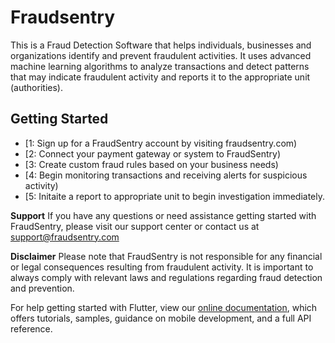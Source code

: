 # Fraudsentry

This is a Fraud Detection Software that helps individuals, businesses and organizations identify and prevent fraudulent activities. It uses advanced machine learning algorithms to analyze transactions and detect patterns that may indicate fraudulent activity and reports it to the appropriate unit (authorities).

## Getting Started
- [1: Sign up for a FraudSentry account by visiting fraudsentry.com)
- [2: Connect your payment gateway or system to FraudSentry)
- [3: Create custom fraud rules based on your business needs)
- [4: Begin monitoring transactions and receiving alerts for suspicious activity)
- [5: Initaite a report to appropriate unit to begin investigation immediately.

**Support**
If you have any questions or need assistance getting started with FraudSentry, please visit our support center or contact us at support@fraudsentry.com

**Disclaimer**
Please note that FraudSentry is not responsible for any financial or legal consequences resulting from fraudulent activity. It is important to always comply with relevant laws and regulations regarding fraud detection and prevention.

For help getting started with Flutter, view our
[online documentation](https://Fraudsentry.com), which offers tutorials,
samples, guidance on mobile development, and a full API reference.
